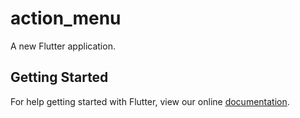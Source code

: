 # action_menu

A new Flutter application.

## Getting Started

For help getting started with Flutter, view our online
[documentation](https://flutter.io/).
